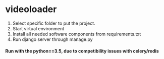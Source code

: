 # videoloader
1. Select specific folder to put the project.
2. Start virtual environment
3. Install all needed software components from requirements.txt
4. Run django server through manage.py
<h4>Run with the python==3.5, due to competibility issues with celery/redis</h4>

